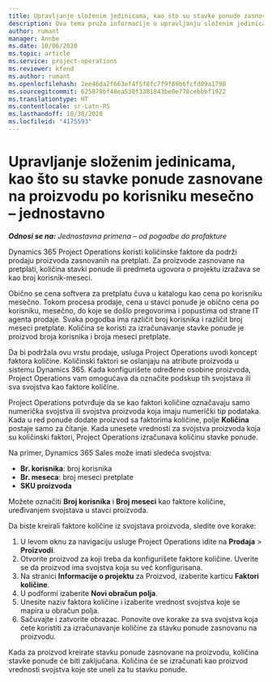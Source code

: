 ```yaml
---
title: Upravljanje složenim jedinicama, kao što su stavke ponude zasnovane na proizvodu po korisniku mesečno – jednostavno
description: Ova tema pruža informacije o upravljanju složenim jedinicama za stavke ponude zasnovane na proizvodu.
author: rumant
manager: Annbe
ms.date: 10/06/2020
ms.topic: article
ms.service: project-operations
ms.reviewer: kfend
ms.author: rumant
ms.openlocfilehash: 2ee46da2f663ef4f5f8fc7f9f89b6fcfd09a1798
ms.sourcegitcommit: 625878bf48ea530f3381843be0e778cebbbf1922
ms.translationtype: HT
ms.contentlocale: sr-Latn-RS
ms.lasthandoff: 10/30/2020
ms.locfileid: "4175593"
---
```

# <a name="managing-complex-units-such-as-per-user-per-month-for-product-based-quote-lines---lite"></a>Upravljanje složenim jedinicama, kao što su stavke ponude zasnovane na proizvodu po korisniku mesečno – jednostavno

_**Odnosi se na:** Jednostavna primena – od pogodbe do profakture_

Dynamics 365 Project Operations koristi količinske faktore da podrži prodaju proizvoda zasnovanih na pretplati. Za proizvode zasnovane na pretplati, količina stavki ponude ili predmeta ugovora o projektu izražava se kao broj korisnik-meseci.

Obično se cena softvera za pretplatu čuva u katalogu kao cena po korisniku mesečno. Tokom procesa prodaje, cena u stavci ponude je obično cena po korisniku, mesečno, do koje se došlo pregovorima i popustima od strane IT agenta prodaje. Svaka pogodba ima različit broj korisnika i različit broj meseci pretplate. Količina se koristi za izračunavanje stavke ponude je proizvod broja korisnika i broja meseci pretplate.

Da bi podržala ovu vrstu prodaje, usluga Project Operations uvodi koncept faktora količine. Količinski faktori se oslanjaju na atribute proizvoda u sistemu Dynamics 365. Kada konfigurišete određene osobine proizvoda, Project Operations vam omogućava da označite podskup tih svojstava ili sva svojstva kao faktore količine.

Project Operations potvrđuje da se kao faktori količine označavaju samo numerička svojstva ili svojstva proizvoda koja imaju numerički tip podataka. Kada u red ponude dodate proizvod sa faktorima količine, polje **Količina** postaje samo za čitanje. Kada unesete vrednosti za svojstva proizvoda koja su količinski faktori, Project Operations izračunava količinu stavke ponude.

Na primer, Dynamics 365 Sales može imati sledeća svojstva:

- **Br. korisnika**: broj korisnika
- **Br. meseca**: broj meseci pretplate
- **SKU proizvoda**

Možete označiti **Broj korisnika** i **Broj meseci** kao faktore količine, uređivanjem svojstava u stavci proizvoda.

Da biste kreirali faktore količine iz svojstava proizvoda, sledite ove korake:

1. U levom oknu za navigaciju usluge Project Operations idite na **Prodaja** > **Proizvodi**.
2. Otvorite proizvod za koji treba da konfigurišete faktore količine. Uverite se da proizvod ima svojstva koja su već konfigurisana.
3. Na stranici **Informacije o projektu** za Proizvod, izaberite karticu **Faktori količine**.
4. U podformi izaberite **Novi obračun polja**.
5. Unesite naziv faktora količine i izaberite vrednost svojstva koje se mapira u obračun polja.
6. Sačuvajte i zatvorite obrazac. Ponovite ove korake za sva svojstva koja ćete koristiti za izračunavanje količine za stavku ponude zasnovanu na proizvodu.

Kada za proizvod kreirate stavku ponude zasnovane na proizvodu, količina stavke ponude će biti zaključana. Količina će se izračunati kao proizvod vrednosti svojstva koje ste uneli za tu stavku ponude.

